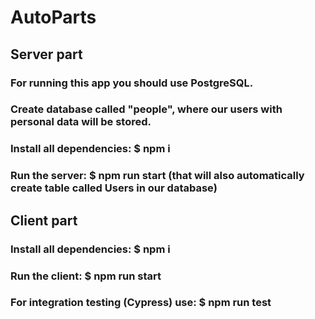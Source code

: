 # AutoParts


## Server part
### For running this app you should use PostgreSQL.
### Create database called "people", where our users with personal data will be stored.
### Install all dependencies: $ npm i
### Run the server: $ npm run start (that will also automatically create table called Users in our database)


## Client part
### Install all dependencies: $ npm i
### Run the client: $ npm run start
### For integration testing (Cypress) use:  $ npm run test
